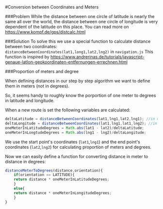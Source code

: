 #Conversion between Coordinates and Meters

###Problem
While the distance between one circle of latitude is nearly the same all over the world, the distance between one circle of longitude is very dependent of the latitude on this place.
You can read more on https://www.kompf.de/gps/distcalc.html

###Solution
To solve this we use a special function to calculate distance between two coordinates:
`distanceBetweenCoordinates(lat1,long1,lat2,lng2)` in `navigation.js`
This function is inspired by https://www.andrerinas.de/tutorials/javascript-genaue-latlon-geokoordinaten-entfernungen-errechnen.html

###Proportion of meters and degree

When defining distances in our step by step algorithm we want to define them in meters (not in degrees).

So, it seems handy to roughly know the porportion of one meter to degrees in latitude and longitude.  



When a new route is set the following variables are calculated:
```javascript
deltaLatitude = distanceBetweenCoordinates(lat1,lng1,lat2,lng1); //in meter
deltaLongitude = distanceBetweenCoordinates(lat1,lng1,lat1,lng2); //in meter
oneMeterInLatitudeDegrees = Math.abs(lat1 - lat2)/deltaLatitude;
oneMeterInLongtudeDegrees = Math.abs(lng1 - lng2)/deltaLongitude;
```
We use the start point's coordinates (`lat1`,`lng1`) and the end point's coordinates (`lat2`,`lng2`) for calculating proportion of meters and degrees.

Now we can easily define a function for converting distance in meter to distance in degrees:
```javascript
distanceMeterToDegrees(distance,orientation){
	if(orientation == LATITUDE){
	return distance * oneMeterInLatitudeDegrees;
	}
	else{
	return distance * oneMeterInLongitudeDegrees;
	}
}
```

